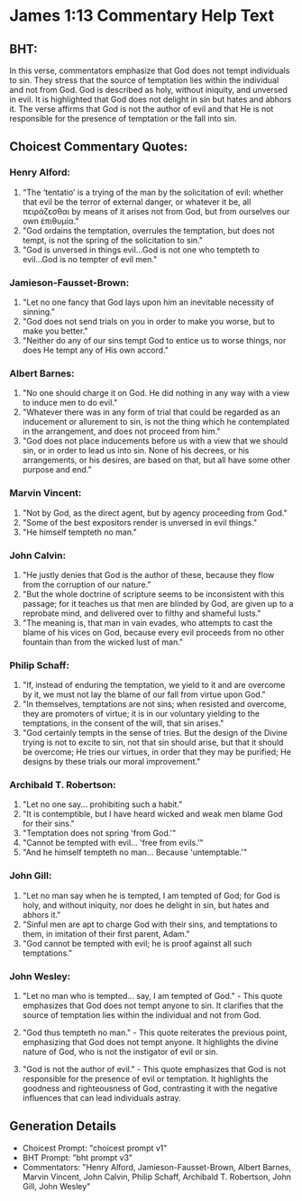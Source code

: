# James 1:13 Commentary Help Text

## BHT:
In this verse, commentators emphasize that God does not tempt individuals to sin. They stress that the source of temptation lies within the individual and not from God. God is described as holy, without iniquity, and unversed in evil. It is highlighted that God does not delight in sin but hates and abhors it. The verse affirms that God is not the author of evil and that He is not responsible for the presence of temptation or the fall into sin.

## Choicest Commentary Quotes:
### Henry Alford:
1. "The ‘tentatio’ is a trying of the man by the solicitation of evil: whether that evil be the terror of external danger, or whatever it be, all πειράζεσθαι by means of it arises not from God, but from ourselves our own ἐπιθυμία."
2. "God ordains the temptation, overrules the temptation, but does not tempt, is not the spring of the solicitation to sin."
3. "God is unversed in things evil...God is not one who tempteth to evil...God is no tempter of evil men."

### Jamieson-Fausset-Brown:
1. "Let no one fancy that God lays upon him an inevitable necessity of sinning."
2. "God does not send trials on you in order to make you worse, but to make you better."
3. "Neither do any of our sins tempt God to entice us to worse things, nor does He tempt any of His own accord."

### Albert Barnes:
1. "No one should charge it on God. He did nothing in any way with a view to induce men to do evil."
2. "Whatever there was in any form of trial that could be regarded as an inducement or allurement to sin, is not the thing which he contemplated in the arrangement, and does not proceed from him."
3. "God does not place inducements before us with a view that we should sin, or in order to lead us into sin. None of his decrees, or his arrangements, or his desires, are based on that, but all have some other purpose and end."

### Marvin Vincent:
1. "Not by God, as the direct agent, but by agency proceeding from God."
2. "Some of the best expositors render is unversed in evil things."
3. "He himself tempteth no man."

### John Calvin:
1. "He justly denies that God is the author of these, because they flow from the corruption of our nature."
2. "But the whole doctrine of scripture seems to be inconsistent with this passage; for it teaches us that men are blinded by God, are given up to a reprobate mind, and delivered over to filthy and shameful lusts."
3. "The meaning is, that man in vain evades, who attempts to cast the blame of his vices on God, because every evil proceeds from no other fountain than from the wicked lust of man."

### Philip Schaff:
1. "If, instead of enduring the temptation, we yield to it and are overcome by it, we must not lay the blame of our fall from virtue upon God."
2. "In themselves, temptations are not sins; when resisted and overcome, they are promoters of virtue; it is in our voluntary yielding to the temptations, in the consent of the will, that sin arises."
3. "God certainly tempts in the sense of tries. But the design of the Divine trying is not to excite to sin, not that sin should arise, but that it should be overcome; He tries our virtues, in order that they may be purified; He designs by these trials our moral improvement."

### Archibald T. Robertson:
1. "Let no one say... prohibiting such a habit." 
2. "It is contemptible, but I have heard wicked and weak men blame God for their sins." 
3. "Temptation does not spring 'from God.'" 
4. "Cannot be tempted with evil... 'free from evils.'" 
5. "And he himself tempteth no man... Because 'untemptable.'"

### John Gill:
1. "Let no man say when he is tempted, I am tempted of God; for God is holy, and without iniquity, nor does he delight in sin, but hates and abhors it." 
2. "Sinful men are apt to charge God with their sins, and temptations to them, in imitation of their first parent, Adam." 
3. "God cannot be tempted with evil; he is proof against all such temptations."

### John Wesley:
1. "Let no man who is tempted... say, I am tempted of God." - This quote emphasizes that God does not tempt anyone to sin. It clarifies that the source of temptation lies within the individual and not from God.

2. "God thus tempteth no man." - This quote reiterates the previous point, emphasizing that God does not tempt anyone. It highlights the divine nature of God, who is not the instigator of evil or sin.

3. "God is not the author of evil." - This quote emphasizes that God is not responsible for the presence of evil or temptation. It highlights the goodness and righteousness of God, contrasting it with the negative influences that can lead individuals astray.


## Generation Details
- Choicest Prompt: "choicest prompt v1"
- BHT Prompt: "bht prompt v3"
- Commentators: "Henry Alford, Jamieson-Fausset-Brown, Albert Barnes, Marvin Vincent, John Calvin, Philip Schaff, Archibald T. Robertson, John Gill, John Wesley"
